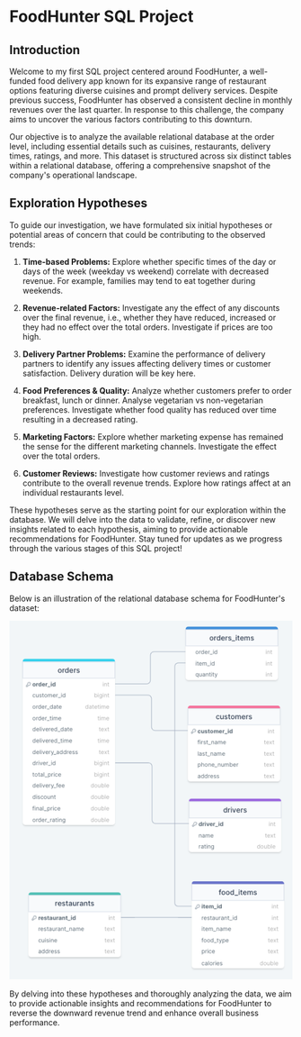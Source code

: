 # FoodHunter SQL Project

## Introduction

Welcome to my first SQL project centered around FoodHunter, a well-funded food delivery app known for its expansive range of restaurant options featuring diverse cuisines and prompt delivery services. Despite previous success, FoodHunter has observed a consistent decline in monthly revenues over the last quarter. In response to this challenge, the company aims to uncover the various factors contributing to this downturn.

Our objective is to analyze the available relational database at the order level, including essential details such as cuisines, restaurants, delivery times, ratings, and more. This dataset is structured across six distinct tables within a relational database, offering a comprehensive snapshot of the company's operational landscape.

## Exploration Hypotheses

To guide our investigation, we have formulated six initial hypotheses or potential areas of concern that could be contributing to the observed trends:

1. **Time-based Problems:** Explore whether specific times of the day or days of the week (weekday vs weekend) correlate with decreased revenue. For example, families may tend to eat together during weekends. 

2. **Revenue-related Factors:** Investigate any the effect of any discounts over the final revenue, i.e., whether they have reduced, increased or they had no effect over the total orders. Investigate if prices are too high.

3. **Delivery Partner Problems:** Examine the performance of delivery partners to identify any issues affecting delivery times or customer satisfaction. Delivery duration will be key here.

4. **Food Preferences & Quality:** Analyze whether customers prefer to order breakfast, lunch or dinner. Analyse vegetarian vs non-vegetarian preferences. Investigate whether food quality has reduced over time resulting in a decreased rating.

5. **Marketing Factors:** Explore whether marketing expense has remained the sense for the different marketing channels. Investigate the effect over the total orders.

6. **Customer Reviews:** Investigate how customer reviews and ratings contribute to the overall revenue trends. Explore how ratings affect at an individual restaurants level.

These hypotheses serve as the starting point for our exploration within the database. We will delve into the data to validate, refine, or discover new insights related to each hypothesis, aiming to provide actionable recommendations for FoodHunter. Stay tuned for updates as we progress through the various stages of this SQL project!

## Database Schema

Below is an illustration of the relational database schema for FoodHunter's dataset:

![Database Schema](https://github.com/guille-gil/SQL-portfolio/raw/main/Foodhunter/schema.png)

By delving into these hypotheses and thoroughly analyzing the data, we aim to provide actionable insights and recommendations for FoodHunter to reverse the downward revenue trend and enhance overall business performance. 

